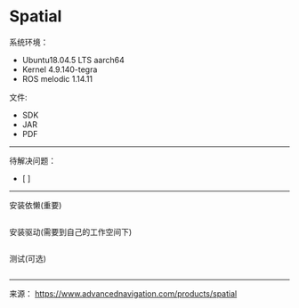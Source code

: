 # Spatial

系统环境：
- Ubuntu18.04.5 LTS aarch64
- Kernel 4.9.140-tegra
- ROS melodic 1.14.11

文件: 
- SDK
- JAR
- PDF

----
待解决问题： 
- [ ]  
----
安装依懒(重要)
```

```
安装驱动(需要到自己的工作空间下)
```

```

测试(可选)
```

```



----
来源：
https://www.advancednavigation.com/products/spatial


